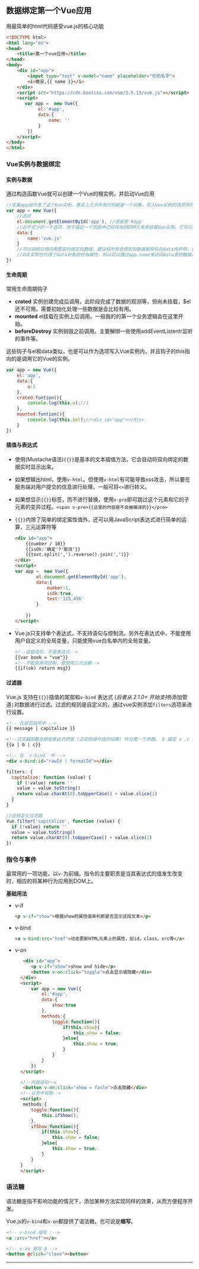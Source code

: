 ## 数据绑定第一个Vue应用
用最简单的html代码感受vue.js的核心功能
```html
<!DOCTYPE html>
<html lang="en">
<head>
    <title>第一个vue应用</title>
</head>
<body>
    <div id="app">
        <input type="text" v-model="name" placeholder="你的名字">
        <i>晚安,{{ name }}</i>
    </div>
    <script src="https://cdn.bootcss.com/vue/2.5.13/vue.js"></script>
    <script>
       var app =  new Vue({
            el:'#app',
            data:{
                name: ''
            }
        })
    </script>
</body>
</html>

```
### Vue实例与数据绑定
#### 实例与数据
通过构造函数Vue就可以创建一个Vue的根实例，并启动Vue应用
```js
//变量app就代表了这个Vue实例。事实上几乎所有代码都是一个对象，写入Vue实例的选项内的。
var app = new Vue({
    //选项
    el:document.getElementById('app'), //或者是'#app'
    //必不可少的一个选项，用于指定一个页面中已经存在的DOM元素来挂载Vue实例。它可以是HTMLElement，也可以是CSS选择器。挂载成功后，可以通过app.$el来访问该元素。
    data:{
        name:'vue.js'
    }
    //可以说明应用内需要双向绑定的数据。建议将所有会用到的数据都预先在data内声明，这要不至于将数据散落在业务逻辑中，难以维护。
    //VUE实例也代理了data对象的所有属性。所以可以通过app.name来访问data里的数据。
})
```
#### 生命周期
常用生命周期钩子
- **crated** 实例创建完成后调用，此阶段完成了数据的观测等，但尚未挂载，$el还不可用。需要初始化处理一些数据是会比较有用。
- **mounted** el挂载在实例上后调用。一般我的的第一个业务逻辑会在这里开始。
- **beforeDestroy** 实例销毁之前调用。主要解绑一些使用addEventListentr监听的事件等。

这些钩子与el和data类似，也是可以作为选项写入Vue实例内，并且钩子的this指向的是调用它的Vue的实例。
```js
var app = new Vue({
    el:'app',
    data:{
        a:1
    },
    crated:funtion(){
        console.log(this.a);//1
    },
    mounted:funtion(){
        console.log(this.$el);//<div id="app"></div>
    }
})
```
#### 插值与表达式
- 使用(Mustache语法)`{{}}`是基本的文本插值方法，它会自动将双向绑定的数据实时显示出来。

- 如果想输出html，使用`v-html`。但使用`v-html`有可能导致xss攻击，所以要在服务端对用户提交的信息进行处理，一般可将`<>`进行转义。

- 如果想显示`{{}}`标签，而不进行替换，使用`v-pre`即可跳过这个元素和它的子元素的变异过程。`<span v-pre>{{这里的内容是不会被编译的}}</pre>`

- `{{}}`内除了简单的绑定属性值外，还可以用JavaScript表达式进行简单的运算，三元运算符等
    ```html
    <div id="app">
        {{number / 10}}
        {{isOk:'确定'?'取消'}}
        {{text.split(',').reverse().join(',')}}
    </div>
    <script>
    var app =  new Vue({
            el:document.getElementById('app'),
            data:{
                number:1,
                isOk:true,
                text:'123,456'
            }
            
        })
    </script>
    ```
- Vue.js只支持单个表达式，不支持语句与控制流。另外在表达式中，不能使用用户自定义的全局变量，只能使用vue白名单内的全局变量。
    ```html
    <!--这是语句，不是表达式-->
    {{var book = "vue"}}
    <!--不能使用流控制，要使用三元运算-->
    {{if(ok) return msg}}
    ```

#### 过滤器
Vue.js 支持在`{{}}`插值的尾部和`v-bind` 表达式 (*后者从 2.1.0+ 开始支持*)添加管道`|`对数据进行过滤。过滤的规则是自定义的，通过vue实例添加`filters`选项来进行设置。
```html
<!-- 在双花括号中 -->
{{ message | capitalize }}

<!--过滤器函数总接收表达式的值 (之前的操作链的结果) 作为第一个参数。 b 接受 a ,c 接收 b-->
{{a | b | c}}

<!-- 在 `v-bind` 中 -->
<div v-bind:id="rawId | formatId"></div>
```

```js
filters: {
  capitalize: function (value) {
    if (!value) return ''
    value = value.toString()
    return value.charAt(0).toUpperCase() + value.slice(1)
  }
}

//全局定义过滤器
Vue.filter('capitalize', function (value) {
  if (!value) return ''
  value = value.toString()
  return value.charAt(0).toUpperCase() + value.slice(1)
})
```


### 指令与事件
最常用的一项功能，以`v-`为前缀。指令的主要职责是当其表达式的值发生改变时，相应的将某种行为应用到DOM上。

**基础用法**
- v-if
  ```html
  <p v-if="show">根据show的属性值来判断是否显示这段文本</p>
  ```
- v-bind
  ```html
  <a v-bind:src="href">动态更新HTML元素上的属性，如id，class，src等</a> 
  ```
- v-on
  ```html
     <div id="app">
        <p v-if="show">show and hide</p>
        <button v-on:click="toggle">点击显示或隐藏</div>
    </div>
    <script>
        var app = new Vue({
            el:'#app',
            data:{
                show:true
            },
            methods:{
                toggle:function(){
                    if(this.show){
                        this.show = false;
                    }else{
                        this.show = true;
                    }
                }
            }
        })
    </script>

    <!--内联语句-->
     <button v-on:click="show = fasle">点击隐藏</div>
    <!--业务中常用-->
    <script>
     methods:{
        toggle:function(){
            this.ifShow();
        },
        ifShow:function(){
            if(this.show){
                this.show = false;
            }else{
                this.show = true;
            }
        }
    }
    </script>        
  ```

### 语法糖
语法糖是指不影响功能的情况下，添加某种方法实现同样的效果，从而方便程序开发。

Vue.js的`v-bind`和`v-on`都提供了语法糖。也可说是**缩写**。

```html
<!-- v-bind 缩写 :-->
<a :src="href"></a>

<!-- v-on 缩写 @ -->
<button @click="close"><button>
```
---
